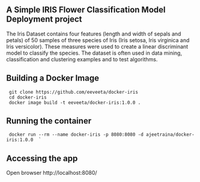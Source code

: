 ## A Simple IRIS Flower Classification Model Deployment project 

The Iris Dataset contains four features (length and width of sepals and petals) of 50 samples of three species of Iris (Iris setosa, Iris virginica and Iris versicolor). These measures were used to create a linear discriminant model to classify the species. The dataset is often used in data mining, classification and clustering examples and to test algorithms.


## Building a Docker Image

```
 git clone https://github.com/eeveeta/docker-iris
 cd docker-iris 
 docker image build -t eeveeta/docker-iris:1.0.0 . 
```


## Running the  container 

```
 docker run --rm --name docker-iris -p 8080:8080 -d ajeetraina/docker-iris:1.0.0  ` 
```

## Accessing the app

Open browser http://localhost:8080/




